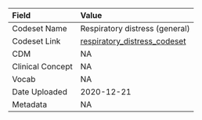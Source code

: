 |Field            |Value                          |
|:----------------|:------------------------------|
|Codeset Name     |Respiratory distress (general) |
|Codeset Link     |[respiratory_distress_codeset](https://github.com/PEDSnet/Variable-Dictionary/blob/main/conditions/respiratory_distress_codeset.csv)|
|CDM              |NA                             |
|Clinical Concept |NA                             |
|Vocab            |NA                             |
|Date Uploaded    |2020-12-21                     |
|Metadata         |NA                             |
